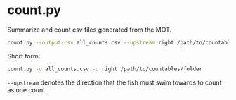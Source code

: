 # count.py
Summarize and count csv files generated from the MOT.

```bash
count.py --output-csv all_counts.csv --upstream right /path/to/countables/folder
```
Short form:
```bash
count.py -o all_counts.csv -u right /path/to/countables/folder
```

`--upstream` denotes the direction that the fish must swim towards to count
as one count.
